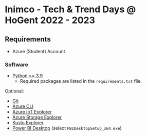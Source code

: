 
# Inimco - Tech & Trend Days @ HoGent 2022 - 2023 

## Requirements

- Azure (Student) Account

### Software

- [Python >= 3.9](https://www.python.org/downloads/windows/)
	- Required packages are listed in the `requirements.txt` file.

Optional:

- [Git](https://git-scm.com/downloads)
- [Azure CLI](https://aka.ms/installazurecliwindows)
- [Azure IoT Explorer](https://github.com/Azure/azure-iot-explorer/releases)
- [Azure Storage Explorer](https://github.com/microsoft/AzureStorageExplorer/releases)
- [Kusto.Explorer](https://aka.ms/ke)
- [Power BI Desktop](https://www.microsoft.com/en-us/download/details.aspx?id=58494) (select `PBIDesktopSetup_x64.exe`)
